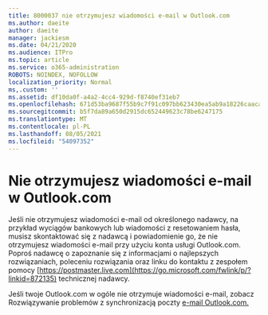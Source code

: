 ```yaml
---
title: 8000037 nie otrzymujesz wiadomości e-mail w Outlook.com
ms.author: daeite
author: daeite
manager: jackiesm
ms.date: 04/21/2020
ms.audience: ITPro
ms.topic: article
ms.service: o365-administration
ROBOTS: NOINDEX, NOFOLLOW
localization_priority: Normal
ms,.custom: ''
ms.assetid: df10da0f-a4a2-4cc4-929d-f8740ef31eb7
ms.openlocfilehash: 671d53ba9687f55b9c7f91c097bb623430ea5ab9a18226caacabdc92f6b410d8
ms.sourcegitcommit: b5f7da89a650d2915dc652449623c78be6247175
ms.translationtype: MT
ms.contentlocale: pl-PL
ms.lasthandoff: 08/05/2021
ms.locfileid: "54097352"
---
```

# <a name="not-receiving-mail-in-outlookcom"></a>Nie otrzymujesz wiadomości e-mail w Outlook.com

Jeśli nie otrzymujesz wiadomości e-mail od określonego nadawcy, na przykład wyciągów bankowych lub wiadomości z resetowaniem hasła, musisz skontaktować się z nadawcą i powiadomienie go, że nie otrzymujesz wiadomości e-mail przy użyciu konta usługi Outlook.com. Poproś nadawcę o zapoznanie się z informacjami o najlepszych rozwiązaniach, poleceniu rozwiązania oraz linku do kontaktu z zespołem pomocy [https://postmaster.live.com](https://go.microsoft.com/fwlink/p/?linkid=872135) technicznej nadawcy.
  
Jeśli twoje Outlook.com w ogóle nie otrzymuje wiadomości e-mail, zobacz Rozwiązywanie problemów z synchronizacją poczty [e-mail Outlook.com.](https://go.microsoft.com/fwlink/p/?linkid=874363)
  

